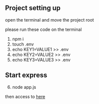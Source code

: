  ## Project setting up
open the terminal and move the project root

please run these code on the terminal

1. npm i
2. touch .env
3. echo KEY1=VALUE1 >> .env
4. echo KEY2=VALUE2 >> .env
5. echo KEY3=VALUE3 >> .env

## Start express
6. node app.js


then access to [here](http://localhost:3000/)